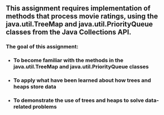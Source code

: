## This assignment requires implementation of methods that process movie ratings, using the java.util.TreeMap and java.util.PriorityQueue classes from the Java Collections API.

### The goal of this assignment:

* ### To become familiar with the methods in the java.util.TreeMap and java.util.PriorityQueue classes
* ### To apply what have been learned about how trees and heaps store data
* ### To demonstrate the use of trees and heaps to solve data-related problems
